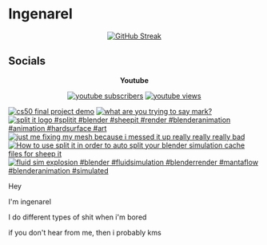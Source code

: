 # Ingenarel

<p align="center">
  <a href="https://git.io/streak-stats"><img src="https://streak-stats.demolab.com?user=ingenarel&theme=youtube-dark&border_radius=30&card_width=500&background=000000&stroke=FF0000&border=FF0000&ring=EB0000&fire=EB0000&currStreakNum=EBEBEB&sideNums=EBEBEB&currStreakLabel=EBEBEB&sideLabels=EBEBEB&dates=EBEBEB&excludeDaysLabel=EBEBEB" alt="GitHub Streak" /></a>
</p>

## Socials

<p align="center"><b>Youtube</font></b></p>

<p align="center">
  <a href="https://www.youtube.com/channel/UC90Tar8Bpx3Q8UqpM8qxWZw?sub_confirmation=1">
      <img alt="youtube subscribers" title="Subscribe to my YouTube channel" src="https://img.shields.io/youtube/channel/subscribers/UC90Tar8Bpx3Q8UqpM8qxWZw?style=for-the-badge&logo=youtube&logoColor=%23FF0000&labelColor=%23000000&color=%23FF0000"/></a>
  <a href="https://www.youtube.com/channel/UC90Tar8Bpx3Q8UqpM8qxWZw?sub_confirmation=1">
      <img alt="youtube views" title="YouTube views" src="https://img.shields.io/youtube/channel/views/UC90Tar8Bpx3Q8UqpM8qxWZw?style=for-the-badge&logo=data%3Aimage%2Fpng%3Bbase64%2CiVBORw0KGgoAAAANSUhEUgAAADIAAAAyCAYAAAAeP4ixAAAACXBIWXMAAAsTAAALEwEAmpwYAAADMUlEQVR4nO2Yy29MURjAh7QZRSkq4lXPGpH4BzyDCIk24lVqw8rCI01sbLAsSik7SwkWQuJNEC0qgnomIiHqEQtUi6mkQ%2BlPvuSbuBlz7j0zva1ZnF9yk%2Bb0fK97vu98351IxOFwOBwOh8OR8wCDgHJgF3AGeA60AAl9WnTttO4pAwojuQBQCKwHrgGdZI7IXAXW%2FZeggHHAfuCbx6lfwF2gGqgApgPFQFSf4bpWoSdyT2WSiK5aoKQ3AhBnDgI%2FPA40AZvF6Sz1bQEeePQlgAPZ6LM1ukrzPMltqYkQ9c8Crnv0fwE2AH3CTKPLHgN3gAUWciuBm8B3fW4Ayy3kFmqKJrkkPnQ3iNVAXBW2axr0BUqBFT5ydT4FXhtw6qVqo0pfAOpDRTYB5GkxJ7kCjAf6A%2Fu0Rsp9TiKIZQbZNap7r9qaoLea0KW282yDGAI0qPBvYLvkKTADeOFxJu3toukURINBdopnj9iaqaezU31B66goKIhRwFMV%2BAws0vWqNH2iwKBDUjCIuEF2QMo%2BsblV%2F7cYaNX1J8BIv6J%2BrRtfAZOBfsARgzODeyCQIsP%2BY5pqcmLNutb8zyUg0QEvdcNDYISuSdMyMdXgjNxOQdQbZKf5yDwCxqhf8jfq89%2BT0aaW3Cw1UpJSD%2BlIe4vIFWsRyFKfYvdDTmEiMBR4rGtNXgW39O3LSDEJeEMwR9M5o%2Fpk1DBR4yN33MLueyCmU8F98T2dIrnD32JH3G%2BMkCtWUsjTEOtNJ6H7xTGb%2BhLeycmYFEU9KWZLXSQkgEMZ2pbuHzUpGwY0ZqDsJzAvhCDmZ%2FgZ0Ci%2BBiktAE5loFQGyVg3gohpz7LlpLQFW%2BXSTWt0LLCh1WaQNAyIbZY2uoA94ls2b6vM002DkBHihMxkFnpHA4dTPqz8kBNbknEAKUbHAhewJ6Gj90ZgjqaOPHOBTfpJIHtsOS%2BNsFtBpAS0FvhE7%2FERqAwtgJRgBgLbgK89GEA7sDtwwg0poGL9AeFDiAGIruoe%2B1YPCChfvhSBi0BHFs53aP3JfJYfyQV05Jfi3gGcA57p1dqpjbNN187qntnGzuxwOBwOh8PhiOQSfwBK1TD9WNfWAQAAAABJRU5ErkJggg%3D%3D&labelColor=%23000000&color=%23FF0000"/></a> 

<p align="center">
  
  <!-- BEGIN YOUTUBE-CARDS -->
[![cs50 final project demo](https://ytcards.demolab.com/?id=zYW4sei4UR8&title=cs50+final+project+demo&lang=en&timestamp=1718189870&background_color=%230d1117&title_color=%23ffffff&stats_color=%23dedede&max_title_lines=1&width=250&border_radius=5 "cs50 final project demo")](https://www.youtube.com/watch?v=zYW4sei4UR8)
[![what are you trying to say mark?](https://ytcards.demolab.com/?id=K_Ma63A_nNw&title=what+are+you+trying+to+say+mark%3F&lang=en&timestamp=1713137692&background_color=%230d1117&title_color=%23ffffff&stats_color=%23dedede&max_title_lines=1&width=250&border_radius=5 "what are you trying to say mark?")](https://www.youtube.com/watch?v=K_Ma63A_nNw)
[![split it logo #splitit #blender #sheepit #render #blenderanimation #animation #hardsurface #art](https://ytcards.demolab.com/?id=YEf1E0bYkYs&title=split+it+logo+%23splitit+%23blender+%23sheepit+%23render+%23blenderanimation+%23animation+%23hardsurface+%23art&lang=en&timestamp=1711859773&background_color=%230d1117&title_color=%23ffffff&stats_color=%23dedede&max_title_lines=1&width=250&border_radius=5 "split it logo #splitit #blender #sheepit #render #blenderanimation #animation #hardsurface #art")](https://www.youtube.com/watch?v=YEf1E0bYkYs)
[![just me fixing my mesh because i messed it up really really really bad](https://ytcards.demolab.com/?id=kKRjdCUPYOY&title=just+me+fixing+my+mesh+because+i+messed+it+up+really+really+really+bad&lang=en&timestamp=1711494995&background_color=%230d1117&title_color=%23ffffff&stats_color=%23dedede&max_title_lines=1&width=250&border_radius=5 "just me fixing my mesh because i messed it up really really really bad")](https://www.youtube.com/watch?v=kKRjdCUPYOY)
[![How to use split it in order to auto split your blender simulation cache files for sheep it](https://ytcards.demolab.com/?id=mYr9S6iyG7g&title=How+to+use+split+it+in+order+to+auto+split+your+blender+simulation+cache+files+for+sheep+it&lang=en&timestamp=1711329782&background_color=%230d1117&title_color=%23ffffff&stats_color=%23dedede&max_title_lines=1&width=250&border_radius=5 "How to use split it in order to auto split your blender simulation cache files for sheep it")](https://www.youtube.com/watch?v=mYr9S6iyG7g)
[![fluid sim explosion #blender #fluidsimulation #blenderrender #mantaflow #blenderanimation #simulated](https://ytcards.demolab.com/?id=3F1GeQUyzF0&title=fluid+sim+explosion+%23blender+%23fluidsimulation+%23blenderrender+%23mantaflow+%23blenderanimation+%23simulated&lang=en&timestamp=1711116664&background_color=%230d1117&title_color=%23ffffff&stats_color=%23dedede&max_title_lines=1&width=250&border_radius=5 "fluid sim explosion #blender #fluidsimulation #blenderrender #mantaflow #blenderanimation #simulated")](https://www.youtube.com/watch?v=3F1GeQUyzF0)
<!-- END YOUTUBE-CARDS -->

</p>

Hey

I'm ingenarel

I do different types of shit when i'm bored

if you don't hear from me, then i probably kms
